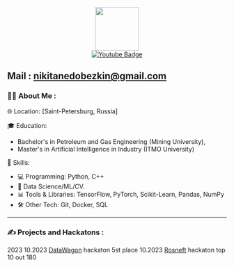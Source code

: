 <div id="header" align="center">
  <img src="https://media.giphy.com/media/v1.Y2lkPTc5MGI3NjExbjBucHB4ZDExcnMzNnJ2Z2oxaG9hZzFhajlzenI5ejZoMWZxcTNxbCZlcD12MV9pbnRlcm5hbF9naWZfYnlfaWQmY3Q9Zw/JIX9t2j0ZTN9S/giphy.gif" width="100"/>
</div>

<div id="header" align="center">
  <a href="https://t.me/ShallerMau">
    <img src="https://img.shields.io/badge/Telegram-blue?style=for-the-badge&logo=telegram&logoColor=white" alt="Youtube Badge"/>
  </a>
</div>

Mail : nikitanedobezkin@gmail.com
---
### :man_technologist: About Me :

🌐 Location: [Saint-Petersburg, Russia]

🎓 Education:
- Bachelor's in Petroleum and Gas Engineering (Mining University),
- Master's in Artificial Intelligence in Industry (ITMO University)

🚀 Skills:
- 💻 Programming: Python, C++
- 🤖 Data Science/ML/CV.
- 📊 Tools & Libraries: TensorFlow, PyTorch, Scikit-Learn, Pandas, NumPy
- 🛠️ Other Tech: Git, Docker, SQL

---

### :writing_hand: Projects and Hackatons :
2023
10.2023 [DataWagon][1] hackaton 5st place
10.2023 [Rosneft][2] hackaton top 10 out 180

[1]: https://github.com/MrShaller/DataWagon_Hackaton
[2]: https://github.com/MrShaller/Rosneft_hackaton
